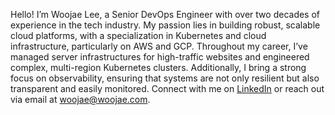 Hello! I’m Woojae Lee, a Senior DevOps Engineer with over two decades of experience in the tech industry. My passion lies in building robust, scalable cloud platforms, with a specialization in Kubernetes and cloud infrastructure, particularly on AWS and GCP. Throughout my career, I’ve managed server infrastructures for high-traffic websites and engineered complex, multi-region Kubernetes clusters. Additionally, I bring a strong focus on observability, ensuring that systems are not only resilient but also transparent and easily monitored. Connect with me on [LinkedIn](https://www.linkedin.com/in/woojae/) or reach out via email at woojae@woojae.com.

